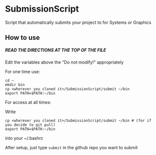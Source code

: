 # SubmissionScript
Script that automatically submits your project to for Systems or Graphics

## How to use
##### READ THE DIRECTIONS AT THE TOP OF THE FILE
Edit the variables above the "Do not modify!" appropriately

For one time use:
```
cd ~
mkdir bin
cp <wherever you cloned it>/SubmissionScript/submit ~/bin
export PATH=$PATH:~/bin
```
For access at all times:

Write 
```
cp <wherever you cloned it>/SubmissionScript/submit ~/bin # (for if you decide to git pull)
export PATH=$PATH:~/bin
```
into your ~/.bashrc

After setup, just type `submit` in the github repo you want to submit
